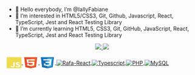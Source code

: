 - 👋 Hello everybody, I’m @IallyFabiane 
- 👀 I’m interested in HTML5/CSS3, Git, Github, Javascript, React, TypeScript, Jest and React Testing Library
- 🌱 I’m currently learning HTML5, CSS3, Git, GitHub, JavaScript, React, TypeScript, Jest and React Testing Library

<!---
IallyFabiane/IallyFabiane is a ✨ special ✨ repository because its `README.md` (this file) appears on your GitHub profile.
You can click the Preview link to take a look at your changes.
--->
<div align="center">
  <a href="https://github.com/IallyFabiane">
  <img height="180em" src="https://github-readme-stats.vercel.app/api?username=IallyFabiane&show_icons=true&theme=dracula&include_all_commits=true&count_private=true"/>
  <img height="180em" src="https://github-readme-stats.vercel.app/api/top-langs/?username=IallyFabiane&layout=compact&langs_count=7&theme=dracula"/>
</div>
<div style="display: inline_block"><br>
  <img align="center" alt="Rafa-Js" height="30" width="40" src="https://raw.githubusercontent.com/devicons/devicon/master/icons/javascript/javascript-plain.svg">
  <img align="center" alt="Rafa-HTML" height="30" width="40" src="https://raw.githubusercontent.com/devicons/devicon/master/icons/html5/html5-original.svg">
  <img align="center" alt="Rafa-CSS" height="30" width="40" src="https://raw.githubusercontent.com/devicons/devicon/master/icons/css3/css3-original.svg">
  <img align="center" alt="Rafa-React" height="30" width="40" src="https://cdn.jsdelivr.net/gh/devicons/devicon/icons/react/react-original.svg">
   <img align="center" alt="Typescript" height="30" width="40" src="https://cdn.jsdelivr.net/gh/devicons/devicon/icons/typescript/typescript-plain.svg">
  <img  align="center" alt="PHP" height="50" width="50" src="https://cdn.jsdelivr.net/gh/devicons/devicon/icons/php/php-plain.svg" />
  <img  align="center" alt="MySQL" height="50" width="50" src="https://cdn.jsdelivr.net/gh/devicons/devicon/icons/mysql/mysql-original-wordmark.svg" />
</div>
  
  ##

